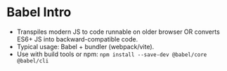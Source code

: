 # Babel Intro
- Transpiles modern JS to code runnable on older browser OR converts ES6+ JS into backward-compatible code.
- Typical usage: Babel + bundler (webpack/vite).
- Use with build tools or npm: `npm install --save-dev @babel/core @babel/cli`
